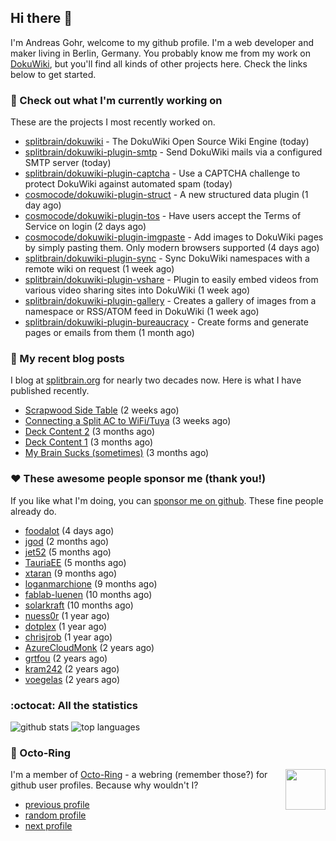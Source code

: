 ## Hi there :wave:

I'm Andreas Gohr, welcome to my github profile. I'm a web developer and maker living in Berlin, Germany. You probably know me from my work on [DokuWiki](https://github.com/splitbrain/dokuwiki), but you'll find all kinds of other projects here. Check the links below to get started.

### :hammer: Check out what I'm currently working on

These are the projects I most recently worked on.


- [splitbrain/dokuwiki](https://github.com/splitbrain/dokuwiki) - The DokuWiki Open Source Wiki Engine (today)
- [splitbrain/dokuwiki-plugin-smtp](https://github.com/splitbrain/dokuwiki-plugin-smtp) - Send DokuWiki mails via a configured SMTP server (today)
- [splitbrain/dokuwiki-plugin-captcha](https://github.com/splitbrain/dokuwiki-plugin-captcha) - Use a CAPTCHA challenge to protect DokuWiki against automated spam (today)
- [cosmocode/dokuwiki-plugin-struct](https://github.com/cosmocode/dokuwiki-plugin-struct) - A new structured data plugin (1 day ago)
- [cosmocode/dokuwiki-plugin-tos](https://github.com/cosmocode/dokuwiki-plugin-tos) - Have users accept the Terms of Service on login (2 days ago)
- [cosmocode/dokuwiki-plugin-imgpaste](https://github.com/cosmocode/dokuwiki-plugin-imgpaste) - Add images to DokuWiki pages by simply pasting them. Only modern browsers supported (4 days ago)
- [splitbrain/dokuwiki-plugin-sync](https://github.com/splitbrain/dokuwiki-plugin-sync) - Sync DokuWiki namespaces with a remote wiki on request (1 week ago)
- [splitbrain/dokuwiki-plugin-vshare](https://github.com/splitbrain/dokuwiki-plugin-vshare) - Plugin to easily embed videos from various video sharing sites into DokuWiki (1 week ago)
- [splitbrain/dokuwiki-plugin-gallery](https://github.com/splitbrain/dokuwiki-plugin-gallery) - Creates a gallery of images from a namespace or RSS/ATOM feed in DokuWiki (1 week ago)
- [splitbrain/dokuwiki-plugin-bureaucracy](https://github.com/splitbrain/dokuwiki-plugin-bureaucracy) - Create forms and generate pages or emails from them (1 month ago)

### :scroll: My recent blog posts

I blog at [splitbrain.org](https://www.splitbrain.org) for nearly two decades now. Here is what I have published recently.


- [Scrapwood Side Table](https://www.splitbrain.org/blog/2022-08/10-scrapwood_side_table) (2 weeks ago)
- [Connecting a Split AC to WiFi/Tuya](https://www.splitbrain.org/blog/2022-08/01_connecting_split_ac_to_wifi_tuya) (3 weeks ago)
- [Deck Content 2](https://www.splitbrain.org/blog/2022-05/25b_deck_content_2) (3 months ago)
- [Deck Content 1](https://www.splitbrain.org/blog/2022-05/25_deck_content_1) (3 months ago)
- [My Brain Sucks (sometimes)](https://www.splitbrain.org/blog/2022-05/14-my_brain_sucks_sometimes) (3 months ago)

### :hearts:️ These awesome people sponsor me (thank you!)

If you like what I'm doing, you can [sponsor me on github](https://github.com/sponsors/splitbrain). These fine people already do.


- [foodalot](https://github.com/foodalot) (4 days ago)
- [jgod](https://github.com/jgod) (2 months ago)
- [jet52](https://github.com/jet52) (5 months ago)
- [TauriaEE](https://github.com/TauriaEE) (5 months ago)
- [xtaran](https://github.com/xtaran) (9 months ago)
- [loganmarchione](https://github.com/loganmarchione) (9 months ago)
- [fablab-luenen](https://github.com/fablab-luenen) (10 months ago)
- [solarkraft](https://github.com/solarkraft) (10 months ago)
- [nuess0r](https://github.com/nuess0r) (1 year ago)
- [dotplex](https://github.com/dotplex) (1 year ago)
- [chrisjrob](https://github.com/chrisjrob) (1 year ago)
- [AzureCloudMonk](https://github.com/AzureCloudMonk) (2 years ago)
- [grtfou](https://github.com/grtfou) (2 years ago)
- [kram242](https://github.com/kram242) (2 years ago)
- [voegelas](https://github.com/voegelas) (2 years ago)

### :octocat: All the statistics

 ![github stats](https://github-readme-stats.vercel.app/api?username=splitbrain&show_icons=true&hide_title=true)
![top languages](https://github-readme-stats.vercel.app/api/top-langs/?username=splitbrain&layout=compact)


### :octopus: Octo-Ring

<img width="64" height="65" src="https://octo-ring.com/static/img/octo.png" align="right" alt="">

I'm a member of [Octo-Ring](https://octo-ring.com/) - a webring (remember those?) for github user profiles. Because why wouldn't I? 

* [previous profile](https://octo-ring.com/p/splitbrain/prev)
* [random profile](https://octo-ring.com/p/splitbrain/random)
* [next profile](https://octo-ring.com/p/splitbrain/next)

